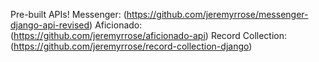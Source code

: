 Pre-built APIs!
Messenger: (https://github.com/jeremyrrose/messenger-django-api-revised)
Aficionado: (https://github.com/jeremyrrose/aficionado-api)
Record Collection: (https://github.com/jeremyrrose/record-collection-django)